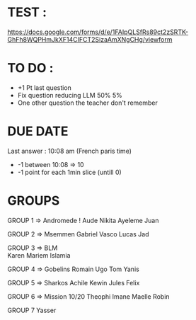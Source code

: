 
# TEST : 
https://docs.google.com/forms/d/e/1FAIpQLSfRs89ct2zSRTK-GhFh8WQPHmJkXF14CIFCT2SizaAmXNgCHg/viewform

# TO DO : 
- +1 Pt last question
- Fix question reducing LLM 50% 5%
- One other question the teacher don't remember

# DUE DATE
Last answer : 10:08 am (French paris time)
* -1 between 10:08 => 10
* -1 point for each 1min slice (untill 0)


# GROUPS

GROUP 1 => Andromede ! 
Aude 
Nikita
Ayeleme
Juan

GROUP 2 => Msemmen
Gabriel
Vasco 
Lucas 
Jad

GROUP 3 => BLM  
Karen
Mariem
Islamia


GROUP 4 => Gobelins
Romain 
Ugo
Tom
Yanis


GROUP 5 => Sharkos
Achile 
Kewin
Jules
Felix


GROUP 6 => Mission 10/20
Theophi
Imane
Maelle
Robin

GROUP 7
Yasser

